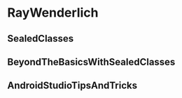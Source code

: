 # RayWenderlich

## SealedClasses

## BeyondTheBasicsWithSealedClasses

## AndroidStudioTipsAndTricks
